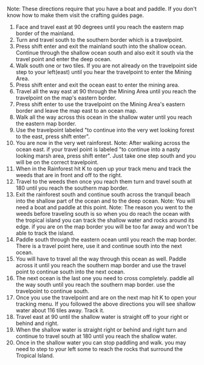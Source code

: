 Note: These directions require that you have a boat and paddle. If you don't know how to make them visit the crafting guides page.
1. Face and travel east at 90 degrees until you reach the eastern map border of the mainland.
2. Turn and travel south to the southern border which is a travelpoint.
3. Press shift enter and exit the mainland south into the shallow ocean. Continue through the shallow ocean south and also exit it south via the travel point and enter the deep ocean.
4. Walk south one or two tiles. If you are not already on the travelpoint side step to your left(east) until you hear the travelpoint to enter the Mining Area.
5. Press shift enter and exit the ocean east to enter the mining area.
6. Travel all the way east at 90 through the Mining Area until you reach the travelpoint on the map's eastern border.
7. Press shift enter to use the travelpoint on the Mining Area's eastern border and leave the map east to an ocean map.
8. Walk all the way across this ocean in the shallow water until you reach the eastern map border.
9. Use the travelpoint labeled "to continue into the very wet looking forest to the east, press shift enter".
10. You are now in the very wet rainforest.
Note: After walking across the ocean east. if your travel point is labeled "to continue into a nasty looking marsh area, press shift enter". Just take one step south and you will be on the correct travelpoint.
11. When in the Rainforest hit K to open up your track menu and track the weeds that are in front and off to the right.
12. Travel to the weeds then once you reach them turn and travel south at 180 until you reach the southern map border.
13. Exit the rainforest south and continue south across the tranquil beach into the shallow part of the ocean and to the deep ocean.
Note: You will need a boat and paddle at this point.
Note: The reason you went to the weeds before traveling south is so when you do reach the ocean with the tropical island you can track the shallow water and rocks around its edge. if you are on the map border you will be too far away and won't be able to track the island.
14. Paddle south through the eastern ocean until you reach the map border. There is a travel point here, use it and continue south into the next ocean.
15. You will have to travel all the way through this ocean as well. Paddle across it until you reach the southern map border and use the travel point to continue south into the next ocean.
16. The next ocean is the last one you need to cross completely. paddle all the way south until you reach the southern map border. use the travelpoint to continue south.
17. Once you use the travelpoint and are on the next map hit K to open your tracking menu. If you followed the above directions you will see shallow water about 116 tiles away. Track it.
18. Travel east at 90 until the shallow water is straight off to your right or behind and right.
19. When the shallow water is straight right or behind and right turn and continue to travel south at 180 until you reach the shallow water.
20. Once in the shallow water you can stop paddling and walk. you may need to step to your left some to reach the rocks that surround the Tropical Island.